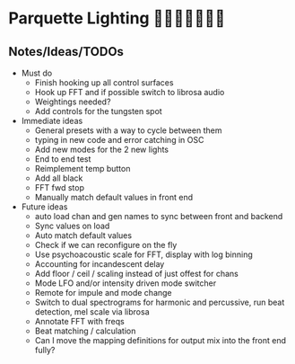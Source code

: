 # Parquette Lighting 🏋️‍♀️🕺🪩🕺🏋️‍♀️

## Notes/Ideas/TODOs
* Must do
	* Finish hooking up all control surfaces
	* Hook up FFT and if possible switch to librosa audio 
	* Weightings needed?
	* Add controls for the tungsten spot
* Immediate ideas
	* General presets with a way to cycle between them
	* typing in new code and error catching in OSC
	* Add new modes for the 2 new lights
	* End to end test
	* Reimplement temp button
	* Add all black
	* FFT fwd stop
	* Manually match default values in front end
* Future ideas
	* auto load chan and gen names to sync between front and backend
	* Sync values on load
	* Auto match default values
	* Check if we can reconfigure on the fly
	* Use psychoacoustic scale for FFT, display with log binning
	* Accounting for incandescent delay
	* Add floor / ceil / scaling instead of just offest for chans
	* Mode LFO and/or intensity driven mode switcher
	* Remote for impule and mode change
	* Switch to dual spectrograms for harmonic and percussive, run beat detection, mel scale via librosa
	* Annotate FFT with freqs
	* Beat matching / calculation
	* Can I move the mapping definitions for output mix into the front end fully?